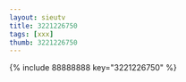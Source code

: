 ```yaml
--- 
layout: sieutv
title: 3221226750
tags: [xxx]
thumb: 3221226750
---
```

{% include 88888888 key="3221226750" %} 
